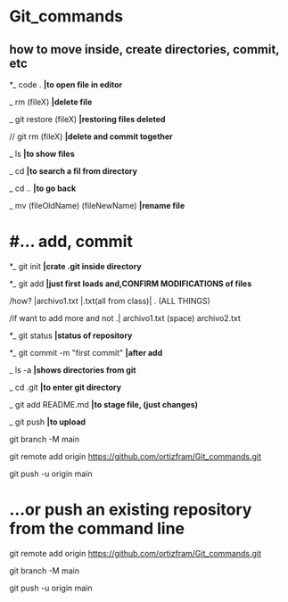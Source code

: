 # Git_commands

## how to move inside, create directories, commit, etc

*_  code .            **|to open file in editor**

_  rm (fileX)  **|delete file**

_ git restore (fileX)  **|restoring files deleted**

// git rm (fileX)  **|delete and commit together**

_  ls                **|to show files**

_  cd                **|to search a fil from directory**

_  cd ..             **|to go back**

_ mv (fileOldName) (fileNewName)  **|rename file**


# #… add, commit 


*_  git init          **|crate .git inside directory**

*_  git add      **|just first loads and,CONFIRM MODIFICATIONS of files**     

/how?  |archivo1.txt |.txt(all from class)| . (ALL THINGS)

 /if want to add more and not .| archivo1.txt (space) archivo2.txt
                  
*_  git status        **|status of repository**

*_  git commit -m "first commit"  **|after add**

_  ls -a             **|shows directories from git**

_  cd .git           **|to enter git directory**

_  git add README.md **|to stage file, (just changes)**



_  git push         **|to upload**



git branch -M main

git remote add origin https://github.com/ortizfram/Git_commands.git

git push -u origin main


# …or push an existing repository from the command line

git remote add origin https://github.com/ortizfram/Git_commands.git

git branch -M main

git push -u origin main

